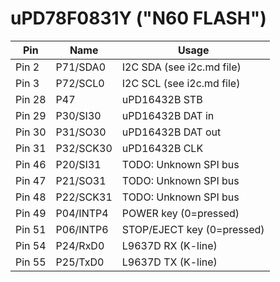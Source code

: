# uPD78F0831Y ("N60 FLASH")

| Pin       | Name      | Usage                    |
|-----------|-----------|--------------------------|
|Pin  2     |P71/SDA0   |I2C SDA (see i2c.md file) |      
|Pin  3     |P72/SCL0   |I2C SCL (see i2c.md file) |
|Pin 28     |P47        |uPD16432B STB             |
|Pin 29     |P30/SI30   |uPD16432B DAT in          |
|Pin 30     |P31/SO30   |uPD16432B DAT out         |
|Pin 31     |P32/SCK30  |uPD16432B CLK             |
|Pin 46     |P20/SI31   |TODO: Unknown SPI bus     |
|Pin 47     |P21/SO31   |TODO: Unknown SPI bus     |
|Pin 48     |P22/SCK31  |TODO: Unknown SPI bus     |
|Pin 49     |P04/INTP4  |POWER key (0=pressed)     |
|Pin 51     |P06/INTP6  |STOP/EJECT key (0=pressed)|
|Pin 54     |P24/RxD0   |L9637D RX (K-line)        |
|Pin 55     |P25/TxD0   |L9637D TX (K-line)        |
